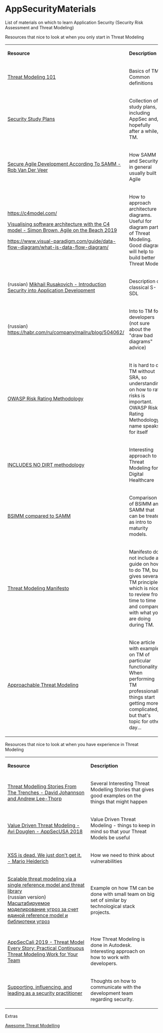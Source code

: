 # AppSecurityMaterials
List of materials on which to learn Application Security (Security Risk Assessment and Threat Modeling)

Resources that nice to look at when you only start in Threat Modeling

<table>
  <tr>
    <td>
      <p><strong> Resource </strong></p>
    </td>
    <td>
      <p><strong>Description</strong></p>
    </td>
  </tr>
  <tr>
    <td>
      <p>
        <a href="https://youtu.be/QQ7StGiy_-M">Threat Modeling 101</a>
      </p>
    </td>
    <td>
      <p>Basics of TM. Common definitions</p>
    </td>
  </tr>
  <tr>
    <td>
      <p>
        <a href="https://github.com/jassics/security-study-plan">Security Study Plans</a>
      </p>
    </td>
    <td>
      <p>Collection of study plans, including AppSec and, hopefully after a while, TM.</p>
    </td>
  </tr>
  <tr>
    <td>
      <p>
        <a href="https://www.youtube.com/watch?v=ati80YcVJy8">Secure Agile Development According To SAMM - Rob Van Der Veer</a>
      </p>
    </td>
    <td>
      <p>How SAMM and Security in general usually built in Agile</p>
    </td>
  </tr>
  <tr>
    <td>
      <p>
        <a href="https://c4model.com/">https://c4model.com/</a>
      </p>
      <p>
        <a href="https://www.youtube.com/watch?v=x2-rSnhpw0g">Visualising software architecture with the C4 model - Simon Brown, Agile on the Beach 2019</a>
      </p>
      <p>
        <a href="https://www.visual-paradigm.com/guide/data-flow-diagram/what-is-data-flow-diagram/">https://www.visual-paradigm.com/guide/data-flow-diagram/what-is-data-flow-diagram/</a>
      </p>
    </td>
    <td>
      <p>How to approach architecture diagrams. Useful for diagram part of Threat Modeling. Good diagram will help to build better Threat Model.</p>
    </td>
  </tr>
  <tr>
    <td>
      <p>(russian) <a href="https://www.youtube.com/watch?v=Q2rTKwsuHjY">Mikhail Rusakovich - Introduction Security into Application Development</a>
      </p>
    </td>
    <td>
      <p>Description of classical S-SDL</p>
    </td>
  </tr>
  <tr>
    <td>
      <p>(russian) <a href="https://habr.com/ru/company/mailru/blog/504062/">https://habr.com/ru/company/mailru/blog/504062/</a>
      </p>
    </td>
    <td>
      <p>Into to TM for developers (not sure about the "draw bad diagrams" advice)</p>
    </td>
  </tr>
  <tr>
    <td>
      <p>
        <a href="https://owasp.org/www-community/OWASP_Risk_Rating_Methodology">OWASP Risk Rating Methodology</a>
      </p>
    </td>
    <td>
      <p>It is hard to do TM without SRA, so understanding on how to rate risks is important. OWASP Risk Rating Methodology, name speaks for itself</p>
    </td>
  </tr>
  <tr>
    <td>
      <p>
        <a href="http://www.includesnodirt.com/nodirt.pdf">INCLUDES NO DIRT methodology</a>
      </p>
    </td>
    <td>
      <p>Interesting approach to Threat Modeling for Digital Healthcare</p>
    </td>
  </tr>
  <tr>
    <td>
      <p>
        <a href="https://owaspsamm.org/blog/2020/10/29/comparing-bsimm-and-samm/">BSIMM compared to SAMM</a>
      </p>
    </td>
    <td>
      <p>Comparison of BSIMM and SAMM that can be treated as intro to maturity models.</p>
    </td>
  </tr>
  <tr>
    <td>
      <p>
        <a href="https://www.threatmodelingmanifesto.org/">Threat Modeling Manifesto</a>
      </p>
    </td>
    <td>
      <p>Manifesto do not include a guide on how to do TM, but gives several TM principles which is nice to review from time to time and compare with what you are doing during TM.</p>
    </td>
  </tr>
    <tr>
    <td>
      <p>
        <a href="https://increment.com/security/approachable-threat-modeling/">Approachable Threat Modeling</a>
      </p>
    </td>
    <td>
      <p>Nice article with examples on TM of particular functionality. When performing TM professionally things start getting more complicated, but that's topic for other day...</p>
    </td>
  </tr>
</table>
 
 Resources that nice to look at when you have experience in Threat Modeling
 
<table>
  <colgroup>
    <col/>
    <col/>
  </colgroup>
  <tbody>
    <tr>
      <td>
        <p><strong>Resource</strong></p>
      </td>
      <td>
        <p><strong>Description</strong></p>
      </td>
    </tr>
    <tr>
      <td>
        <p>
          <a href="https://www.youtube.com/watch?v=Xgrq4fBBvCc">Threat Modelling Stories From The Trenches - David Johannson and Andrew Lee-Thorp</a>
        </p>
      </td>
      <td>
        <p>Several Interesting Threat Modelling Stories that gives good examples on the things that might happen</p>
      </td>
    </tr>
    <tr>
      <td>
        <p>
          <a href="https://www.youtube.com/watch?v=3Fl_7FrM_gI">Value Driven Threat Modeling - Avi Douglen - AppSecUSA 2018</a>
        </p>
      </td>
      <td>
        <p>Value Driven Threat Modeling - things to keep in mind so that your Threat Models be useful</p>
      </td>
    </tr>
    <tr>
      <td>
        <p>
          <a href="https://www.youtube.com/watch?v=Ja4r1ogZjSY">XSS is dead. We just don't get it. - Mario Heiderich</a>
        </p>
      </td>
      <td>
        <p>How we need to think about vulnerabilities</p>
      </td>
    </tr>
    <tr>
      <td>
        <p>
          <a href="https://www.youtube.com/watch?v=siR8O06JjS8">Scalable threat modeling via a single reference model and threat library</a>
          <br/>(russian version) <a href="https://www.youtube.com/watch?v=1DuvtpOpzqU">Масштабируемое моделирование угроз за счет единой reference model и библиотеки угроз</a>
        </p>
      </td>
      <td>
        <p>Example on how TM can be done with small team on big set of similar by technological stack projects.</p>
      </td>
    </tr>
    <tr>
      <td>
        <p>
          <a href="https://www.youtube.com/watch?v=VbW-X0j35gw">AppSecCali 2019 - Threat Model Every Story: Practical Continuous Threat Modeling Work for Your Team</a>
        </p>
      </td>
      <td>
        <p>How Threat Modeling is done in Autodesk. Interesting approach on how to work with developers.</p>
      </td>
    </tr>
        <tr>
      <td>
        <p>
          <a href="https://leaddev.com/security/supporting-influencing-and-leading-security-practitioner">Supporting, influencing, and leading as a security practitioner</a>
        </p>
      </td>
      <td>
        <p>Thoughts on how to communicate with the development team regarding security.</p>
      </td>
    </tr>
  </tbody>
</table>

Extras

<a href="https://github.com/hysnsec/awesome-threat-modelling">Awesome Threat Modelling</a>
